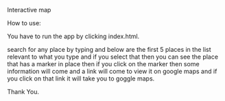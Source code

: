 Interactive map

How to use:

You have to run the app by clicking index.html.  

search for any place by typing and below are the first 5 places in the list relevant to what you type and if you select that then you can see the place that has a marker in place then if you click on the marker then some information will come and a link will come to view it on google maps and if you click on that link it will take you to goggle maps.

Thank You.